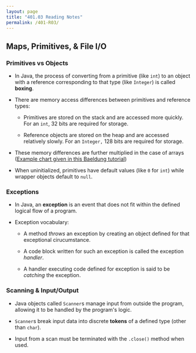 ```yaml
---
layout: page
title: "401.03 Reading Notes"
permalink: /401-R03/
---
```


## Maps, Primitives, & File I/O

### Primitives vs Objects

* In Java, the process of converting from a primitive (like `int`) to an object with a reference corresponding to that type (like `Integer`) is called **boxing**.

* There are memory access differences between primitives and reference types:
  * Primitives are stored on the stack and are accessed more quickly. For an `int`, 32 bits are required for storage.

  * Reference objects are stored on the heap and are accessed relatively slowly. For an `Integer,` 128 bits are required for storage.

* These memory differences are further multiplied in the case of arrays ([Example chart given in this Baeldung tutorial](https://www.baeldung.com/java-primitives-vs-objects))

* When uninitialized, primitives have default values (like `0` for `int`) while wrapper objects default to `null`.

### Exceptions

* In Java, an **exception** is an event that does not fit within the defined logical flow of a program.

* Exception vocabulary:
  * A method *throws* an exception by creating an object defined for that exceptional cirucumstance.
  
  * A code block written for such an exception is called the exception *handler*.

  * A handler executing code defined for exception is said to be *catching* the exception.

### Scanning & Input/Output

* Java objects called `Scanner`s manage input from outside the program, allowing it to be handled by the program's logic.

* `Scanner`s  break input data into discrete **tokens** of a defined type (other than `char`).

* Input from a scan must be terminated with the `.close()` method when used.
